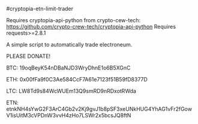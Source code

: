 #cryptopia-etn-limit-trader

Requires cryptopia-api-python from crypto-cew-tech: https://github.com/crypto-crew-tech/cryptopia-api-python
Requires requests>=2.8.1

A simple script to automatically trade electroneum.

PLEASE DONATE!

BTC: 19oqBeyK54nDBaNJD3WryDhnE1o6B5XGnC

ETH: 0x00fFa9f0C3Ae584CcF7A61e7123f51B59fD8377D

LTC: LW8Td9s84WcWUEm13Q9smRD9nRDxotRWda

ETN: etnkNH4sYwG2F3ArC4Gb2v2Kj9gvJ1b8pSF3xeUNkHUG4YhAG1vFr2fGowV1isUitM3cVPDnW3vvH4zHo7LSWr2x5bcsJQ8ftN
